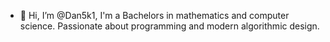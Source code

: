 - 👋 Hi, I’m @Dan5k1, I'm a Bachelors in mathematics and computer science. Passionate about programming and modern algorithmic design.

<!---

--->
